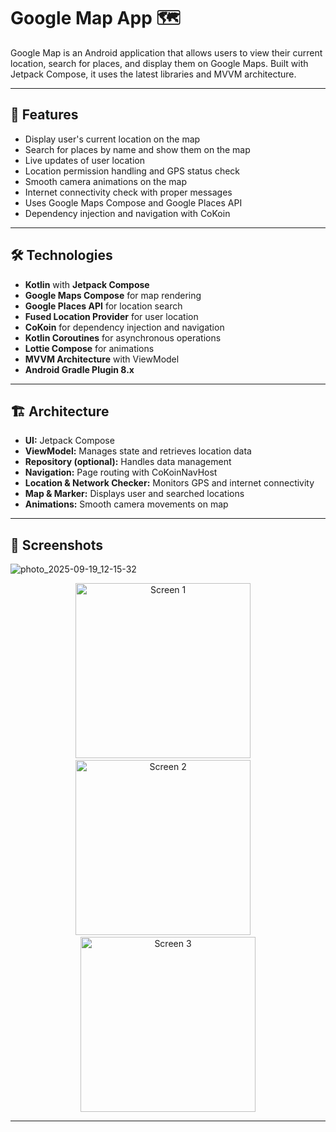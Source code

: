 # Google Map App 🗺️

Google Map is an Android application that allows users to view their current location, search for places, and display them on Google Maps. Built with Jetpack Compose, it uses the latest libraries and MVVM architecture.

---

## 📌 Features

- Display user's current location on the map
- Search for places by name and show them on the map
- Live updates of user location
- Location permission handling and GPS status check
- Smooth camera animations on the map
- Internet connectivity check with proper messages
- Uses Google Maps Compose and Google Places API
- Dependency injection and navigation with CoKoin

---

## 🛠 Technologies

- **Kotlin** with **Jetpack Compose**
- **Google Maps Compose** for map rendering
- **Google Places API** for location search
- **Fused Location Provider** for user location
- **CoKoin** for dependency injection and navigation
- **Kotlin Coroutines** for asynchronous operations
- **Lottie Compose** for animations
- **MVVM Architecture** with ViewModel
- **Android Gradle Plugin 8.x**

---

## 🏗 Architecture

- **UI:** Jetpack Compose  
- **ViewModel:** Manages state and retrieves location data  
- **Repository (optional):** Handles data management  
- **Navigation:** Page routing with CoKoinNavHost  
- **Location & Network Checker:** Monitors GPS and internet connectivity  
- **Map & Marker:** Displays user and searched locations  
- **Animations:** Smooth camera movements on map

---

## 📸 Screenshots
![photo_2025-09-19_12-15-32](https://github.com/user-attachments/assets/c5341412-b235-4183-b139-43df93376a42)

<p align="center">
  <img src="https://github.com/user-attachments/assets/57e7cc30-9d55-4172-8aac-25250fb7951b" width="280" alt="Screen 1"/>
  &nbsp;&nbsp;&nbsp;
 <img src="https://github.com/user-attachments/assets/c5341412-b235-4183-b139-43df93376a42" width="280" alt="Screen 2"/>
  &nbsp;&nbsp;&nbsp;
  <img src="https://github.com/user-attachments/assets/57516d0c-f388-480f-a275-110af2015ec0" width="280" alt="Screen 3"/>
</p>

---
